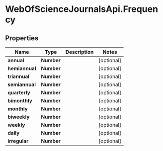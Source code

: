# WebOfScienceJournalsApi.Frequency

## Properties

Name | Type | Description | Notes
------------ | ------------- | ------------- | -------------
**annual** | **Number** |  | [optional] 
**hemiannual** | **Number** |  | [optional] 
**triannual** | **Number** |  | [optional] 
**semiannual** | **Number** |  | [optional] 
**quarterly** | **Number** |  | [optional] 
**bimonthly** | **Number** |  | [optional] 
**monthly** | **Number** |  | [optional] 
**biweekly** | **Number** |  | [optional] 
**weekly** | **Number** |  | [optional] 
**daily** | **Number** |  | [optional] 
**irregular** | **Number** |  | [optional] 


